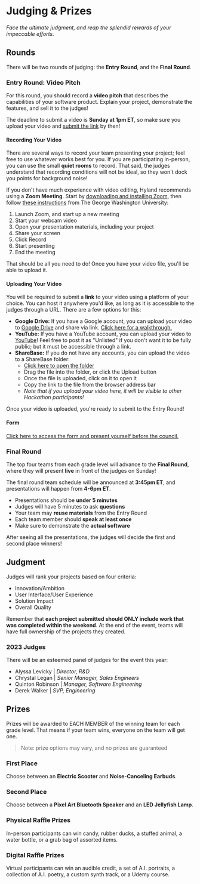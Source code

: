 # Judging & Prizes
_Face the ultimate judgment, and reap the splendid rewards of your impeccable efforts._

## Rounds
There will be two rounds of judging: the **Entry Round**, and the **Final Round**.

### Entry Round: Video Pitch
For this round, you should record a **video pitch** that describes the capabilities of your software product. Explain your project, demonstrate the features, and sell it to the judges!

The deadline to submit a video is **Sunday at 1pm ET**, so make sure you upload your video and [submit the link](https://forms.gle/1C5tdUv1ZaMbuEbK6) by then!

#### Recording Your Video
There are several ways to record your team presenting your project; feel free to use whatever works best for you. If you are participating in-person, you can use the small **quiet rooms** to record. That said, the judges understand that recording conditions will not be ideal, so they won't dock you points for background noise!

If you don't have much experience with video editing, Hyland recommends using a **Zoom Meeting**. Start by [downloading and installing Zoom](https://support.zoom.us/hc/en-us/articles/4415294177549-Downloading-the-Zoom-desktop-client-and-mobile-app), then follow [these instructions](https://instruction.gwu.edu/sites/default/files/2020-09/ZoomRecordPres.pdf) from The George Washington University:

1. Launch Zoom, and start up a new meeting
1. Start your webcam video
1. Open your presentation materials, including your project
1. Share your screen
1. Click Record
1. Start presenting
1. End the meeting

That should be all you need to do! Once you have your video file, you'll be able to upload it.

#### Uploading Your Video
You will be required to submit a **link** to your video using a platform of your choice. You can host it anywhere you'd like, as long as it is accessible to the judges through a URL. There are a few options for this:

- **Google Drive:** If you have a Google account, you can upload your video to [Google Drive](https://drive.google.com/drive/my-drive) and share via link. [Click here for a walkthrough.](https://www.businessinsider.com/guides/tech/how-to-share-a-video-on-google-drive)
- **YouTube:** If you have a YouTube account, you can upload your video to [YouTube](https://www.youtube.com/)! Feel free to post it as "Unlisted" if you don't want it to be fully public; but it must be accessible through a link.
- **ShareBase:** If you do not have any accounts, you can upload the video to a ShareBase folder:
  - [Click here to open the folder](https://app.sharebase.com/#/folder/1656143/share/3-xnB4541jY2jtNHs-S4Sw3SA-Dmg)
  - Drag the file into the folder, or click the Upload button
  - Once the file is uploaded, click on it to open it
  - Copy the link to the file from the browser address bar
  - _Note that if you upload your video here, it will be visible to other Hackathon participants!_

Once your video is uploaded, you're ready to submit to the Entry Round!

#### Form
[Click here to access the form and present yourself before the council.](https://forms.gle/1C5tdUv1ZaMbuEbK6)

### Final Round
The top four teams from each grade level will advance to the **Final Round**, where they will present **live** in front of the judges on Sunday!

The final round team schedule will be announced at **3:45pm ET**, and presentations will happen from **4-6pm ET**.

- Presentations should be **under 5 minutes**
- Judges will have 5 minutes to ask **questions**
- Your team may **reuse materials** from the Entry Round
- Each team member should **speak at least once**
- Make sure to demonstrate the **actual software**

After seeing all the presentations, the judges will decide the first and second place winners!

## Judgment
Judges will rank your projects based on four criteria:

- Innovation/Ambition
- User Interface/User Experience
- Solution Impact
- Overall Quality

Remember that **each project submitted should ONLY include work that was completed within the weekend**. At the end of the event, teams will have full ownership of the projects they created.

### 2023 Judges
There will be an esteemed panel of judges for the event this year:

- Alyssa Levicky | _Director, R&D_
- Chrystal Legan | _Senior Manager, Sales Engineers_
- Quinton Robinson | _Manager, Software Engineering_
- Derek Walker | _SVP, Engineering_

## Prizes
Prizes will be awarded to EACH MEMBER of the winning team for each grade level. That means if your team wins, everyone on the team will get one.

>Note: prize options may vary, and no prizes are guaranteed

### First Place
Choose between an **Electric Scooter** and **Noise-Canceling Earbuds**.

### Second Place
Choose between a **Pixel Art Bluetooth Speaker** and an **LED Jellyfish Lamp**.

### Physical Raffle Prizes
In-person participants can win candy, rubber ducks, a stuffed animal, a water bottle, or a grab bag of assorted items.

### Digital Raffle Prizes
Virtual participants can win an audible credit, a set of A.I. portraits, a collection of A.I. poetry, a custom synth track, or a Udemy course.
